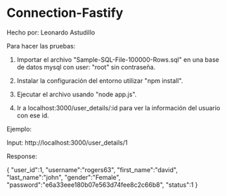 # Connection-Fastify
Hecho por: Leonardo Astudillo  


Para hacer las pruebas:

1. Importar el archivo "Sample-SQL-File-100000-Rows.sql" en una base de datos mysql
con user: "root" sin contraseña.  

2. Instalar la configuración del entorno utilizar "npm install".  

3. Ejecutar el archivo usando "node app.js".  

4. Ir a localhost:3000/user_details/:id para ver la información del usuario con ese id.  

Ejemplo:

Input: http://localhost:3000/user_details/1

Response:

{
  "user_id":1,
  "username":"rogers63",
  "first_name":"david",
  "last_name":"john",
  "gender":"Female",
  "password":"e6a33eee180b07e563d74fee8c2c66b8",
  "status":1
}
